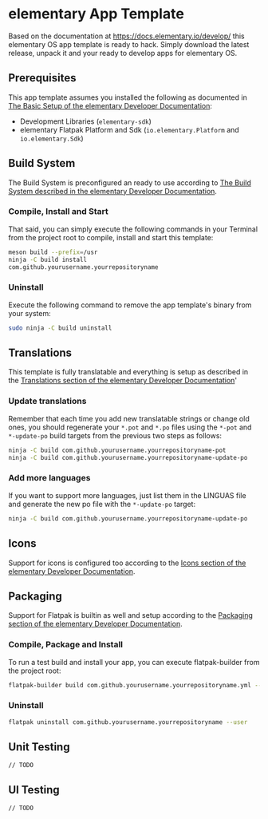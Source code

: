 # elementary App Template

Based on the documentation at https://docs.elementary.io/develop/ this elementary OS app template is ready to hack.
Simply download the latest release, unpack it and your ready to develop apps for elementary OS.

## Prerequisites

This app template assumes you installed the following as documented in [The Basic Setup of the elementary Developer Documentation](https://docs.elementary.io/develop/writing-apps/the-basic-setup):

- Development Libraries (`elementary-sdk`)
- elementary Flatpak Platform and Sdk (`io.elementary.Platform` and `io.elementary.Sdk`)

## Build System

The Build System is preconfigured an ready to use according to [The Build System described in the elementary Developer Documentation](https://docs.elementary.io/develop/writing-apps/our-first-app/the-build-system).

### Compile, Install and Start

That said, you can simply execute the following commands in your Terminal from the project root to compile, install and start this template:

```bash
meson build --prefix=/usr
ninja -C build install
com.github.yourusername.yourrepositoryname
```

### Uninstall

Execute the following command to remove the app template's binary from your system:

```bash
sudo ninja -C build uninstall
```

## Translations

This template is fully translatable and everything is setup as described in the [Translations section of the elementary Developer Documentation](https://docs.elementary.io/develop/writing-apps/our-first-app/translations)'

### Update translations

Remember that each time you add new translatable strings or change old ones, you should regenerate your `*.pot` and `*.po` files using the `*-pot` and `*-update-po` build targets from the previous two steps as follows:

```bash
ninja -C build com.github.yourusername.yourrepositoryname-pot
ninja -C build com.github.yourusername.yourrepositoryname-update-po
```

### Add more languages

If you want to support more languages, just list them in the LINGUAS file and generate the new po file with the `*-update-po` target:

```bash
ninja -C build com.github.yourusername.yourrepositoryname-update-po
```

## Icons

Support for icons is configured too according to the [Icons section of the elementary Developer Documentation](https://docs.elementary.io/develop/writing-apps/our-first-app/icons).

## Packaging

Support for Flatpak is builtin as well and setup according to the [Packaging section of the elementary Developer Documentation](https://docs.elementary.io/develop/writing-apps/our-first-app/packaging).

### Compile, Package and Install

To run a test build and install your app, you can execute flatpak-builder from the project root:

```bash
flatpak-builder build com.github.yourusername.yourrepositoryname.yml --user --install --force-clean
```

### Uninstall

```bash
flatpak uninstall com.github.yourusername.yourrepositoryname --user
```

## Unit Testing

`// TODO`

## UI Testing

`// TODO`